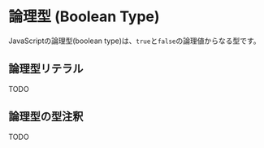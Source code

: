 # 論理型 \(Boolean Type\)

JavaScriptの論理型\(boolean type\)は、`true`と`false`の論理値からなる型です。

## 論理型リテラル

TODO

## 論理型の型注釈

TODO

